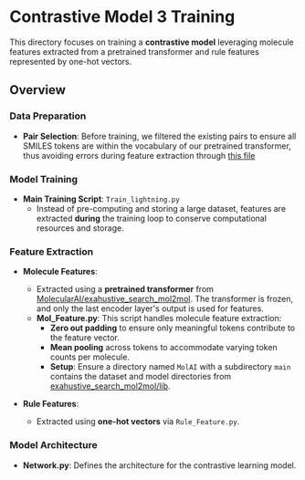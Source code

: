# Contrastive Model 3 Training

This directory focuses on training a **contrastive model** leveraging molecule features extracted from a pretrained transformer and rule features represented by one-hot vectors.

## Overview

### Data Preparation
- **Pair Selection**: Before training, we filtered the existing pairs to ensure all SMILES tokens are within the vocabulary of our pretrained transformer, thus avoiding errors during feature extraction through [this file](https://github.com/mahootiha-maryam/Drug_Discovery_AZ/blob/main/Training/Model3/Make_goodpairs.ipynb)

### Model Training
- **Main Training Script**: `Train_lightning.py`
  - Instead of pre-computing and storing a large dataset, features are extracted **during** the training loop to conserve computational resources and storage.

### Feature Extraction
- **Molecule Features**:
  - Extracted using a **pretrained transformer** from [MolecularAI/exahustive_search_mol2mol](https://github.com/MolecularAI/exahustive_search_mol2mol/tree/main/paper_checkpoints). The transformer is frozen, and only the last encoder layer's output is used for features.
  - **Mol_Feature.py**: This script handles molecule feature extraction:
    - **Zero out padding** to ensure only meaningful tokens contribute to the feature vector.
    - **Mean pooling** across tokens to accommodate varying token counts per molecule.
    - **Setup**: Ensure a directory named `MolAI` with a subdirectory `main` contains the dataset and model directories from [exahustive_search_mol2mol/lib](https://github.com/MolecularAI/exahustive_search_mol2mol/tree/main/lib).

- **Rule Features**:
  - Extracted using **one-hot vectors** via `Rule_Feature.py`.

### Model Architecture
- **Network.py**: Defines the architecture for the contrastive learning model.
